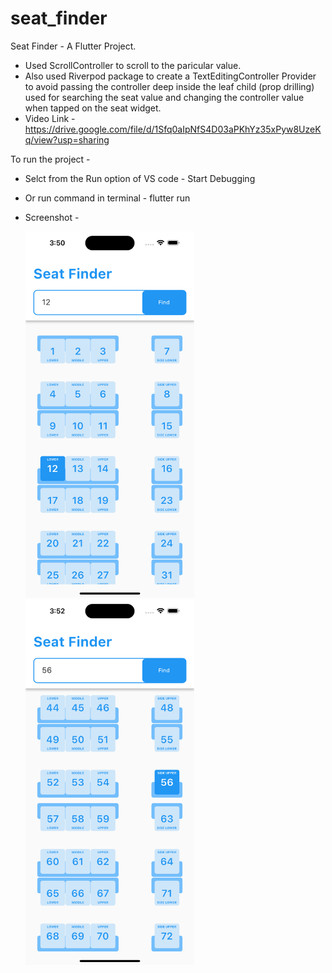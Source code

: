 # seat_finder

Seat Finder - A Flutter Project.
- Used ScrollController to scroll to the paricular value.
- Also used Riverpod package to create a TextEditingController Provider to avoid passing the controller deep inside the leaf child (prop drilling) used for searching the seat value and changing the controller value when tapped on the seat widget.
- Video Link - https://drive.google.com/file/d/1Sfq0aIpNfS4D03aPKhYz35xPyw8UzeKq/view?usp=sharing

To run the project -
- Selct from the Run option of VS code - Start Debugging
- Or run command in terminal - flutter run

- Screenshot -

  <!-- <img src="screenshot1.png" width=270>
  <img src="screenshot2.png" width=270> -->

  <tr>
    <td><img src="screenshot1.png" width=270></td>
    <td><img src="screenshot2.png" width=270></td>
  </tr>
